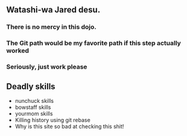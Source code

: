 ## Watashi-wa Jared desu.
### There is no mercy in this dojo.
### The Git path would be my favorite path if this step actually worked
### Seriously, just work please

## Deadly skills
* nunchuck skills
* bowstaff skills
* yourmom skills
* Killing history using git rebase
* Why is this site so bad at checking this shit!
